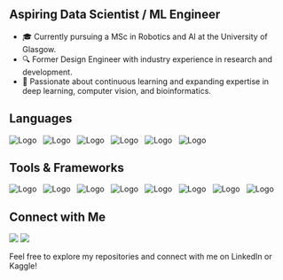 ## Aspiring Data Scientist / ML Engineer

- 🎓 Currently pursuing a MSc in Robotics and AI at the University of Glasgow.
- 🔍 Former Design Engineer with industry experience in research and development.
- 🌱 Passionate about continuous learning and expanding expertise in deep learning, computer vision, and bioinformatics.


## Languages

![Logo](https://img.shields.io/badge/Python-3776AB?style=for-the-badge&logo=python&logoColor=white) &nbsp; ![Logo](https://img.shields.io/badge/C++-00599C?style=for-the-badge&logo=c%2B%2B&logoColor=white) &nbsp; ![Logo](https://img.shields.io/badge/R-276DC3?style=for-the-badge&logo=r&logoColor=white) &nbsp; ![Logo](https://img.shields.io/badge/Julia-9558B2?style=for-the-badge&logo=julia&logoColor=white) &nbsp; ![Logo](https://img.shields.io/badge/MATLAB-0076A8?style=for-the-badge&logo=mathworks&logoColor=white) &nbsp; ![Logo](https://img.shields.io/badge/SQL-4479A1?style=for-the-badge&logo=sql&logoColor=white)

## Tools & Frameworks

![Logo](https://img.shields.io/badge/TensorFlow-FF6F00?style=for-the-badge&logo=tensorflow&logoColor=white) &nbsp; ![Logo](https://img.shields.io/badge/PyTorch-EE4C2C?style=for-the-badge&logo=pytorch&logoColor=white) &nbsp; ![Logo](https://img.shields.io/badge/Scikit%20learn-F7931E?style=for-the-badge&logo=scikit-learn&logoColor=white) &nbsp; ![Logo](https://img.shields.io/badge/OpenCV-5C3EE8?style=for-the-badge&logo=opencv&logoColor=white) &nbsp; ![Logo](https://img.shields.io/badge/Keras-D00000?style=for-the-badge&logo=keras&logoColor=white) &nbsp; ![Logo](https://img.shields.io/badge/Pandas-150458?style=for-the-badge&logo=pandas&logoColor=white) &nbsp; ![Logo](https://img.shields.io/badge/NumPy-013243?style=for-the-badge&logo=numpy&logoColor=white) &nbsp; ![Logo](https://img.shields.io/badge/SciPy-8CAAE6?style=for-the-badge&logo=scipy&logoColor=white)


## Connect with Me

[<img src="https://img.shields.io/badge/linkedin-%230077B5.svg?&style=for-the-badge&logo=linkedin&logoColor=white" />](https://uk.linkedin.com/in/jamie-milsom-6b86b51a3)
[<img src="https://img.shields.io/badge/Kaggle-%2320BEFF.svg?&style=for-the-badge&logo=kaggle&logoColor=white" />](https://www.kaggle.com/jamiemilsom)



Feel free to explore my repositories and connect with me on LinkedIn or Kaggle!

